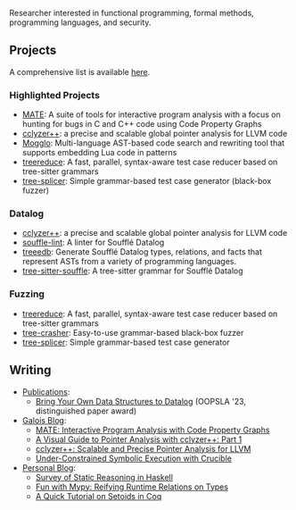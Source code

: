 Researcher interested in functional programming, formal methods, programming languages, and security.

## Projects

A comprehensive list is available [here](https://github.com/langston-barrett/langston-barrett/blob/main/all.md).

### Highlighted Projects

- [MATE](https://github.com/GaloisInc/MATE): A suite of tools for interactive program analysis with a focus on hunting for bugs in C and C++ code using Code Property Graphs
- [cclyzer++](https://github.com/GaloisInc/cclyzerpp): a precise and scalable global pointer analysis for LLVM code
- [Mogglo](https://github.com/langston-barrett/mogglo):
  Multi-language AST-based code search and rewriting tool that supports embedding Lua code in patterns
- [treereduce](https://github.com/langston-barrett/treereduce): A fast, parallel, syntax-aware test case reducer based on tree-sitter grammars
- [tree-splicer](https://github.com/langston-barrett/tree-splicer): Simple grammar-based test case generator (black-box fuzzer)

### Datalog

- [cclyzer++](https://github.com/GaloisInc/cclyzerpp): a precise and scalable global pointer analysis for LLVM code
- [souffle-lint](https://langston-barrett.github.io/souffle-lint/): A linter for Soufflé Datalog
- [treeedb](https://github.com/langston-barrett/treeedb): Generate Soufflé Datalog types, relations, and facts that represent ASTs from a variety of programming languages.
- [tree-sitter-souffle](https://github.com/langston-barrett/tree-sitter-souffle): A tree-sitter grammar for Soufflé Datalog

### Fuzzing

- [treereduce](https://github.com/langston-barrett/treereduce): A fast, parallel, syntax-aware test case reducer based on tree-sitter grammars
- [tree-crasher](https://github.com/langston-barrett/tree-crasher): Easy-to-use grammar-based black-box fuzzer
- [tree-splicer](https://github.com/langston-barrett/tree-splicer): Simple grammar-based test case generator

## Writing

- [Publications](https://orcid.org/0009-0005-0190-8912):
  - [Bring Your Own Data Structures to Datalog](https://2023.splashcon.org/details/splash-2023-oopsla/74/Bring-Your-Own-Data-Structures-to-Datalog) (OOPSLA '23, distinguished paper award)
- [Galois Blog](https://galois.com/blog/):
  - [MATE: Interactive Program Analysis with Code Property Graphs](https://galois.com/blog/2022/08/mate-interactive-program-analysis-with-code-property-graphs/)
  - [A Visual Guide to Pointer Analysis with cclyzer++: Part 1](https://galois.com/blog/2022/08/cclyzer/)
  - [cclyzer++: Scalable and Precise Pointer Analysis for LLVM](https://galois.com/blog/2022/08/cclyzer-scalable-and-precise-pointer-analysis-for-llvm/)
  - [Under-Constrained Symbolic Execution with Crucible](https://galois.com/blog/2021/10/under-constrained-symbolic-execution-with-crucible/)
- [Personal Blog](https://langston-barrett.github.io/):
  - [Survey of Static Reasoning in Haskell](https://langston-barrett.github.io/blog/static-reasoning-haskell/)
  - [Fun with Mypy: Reifying Runtime Relations on Types](https://langston-barrett.github.io/blog/mypy-reify/)
  - [A Quick Tutorial on Setoids in Coq](https://langston-barrett.github.io/blog/setoids/)
